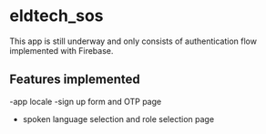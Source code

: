 # eldtech_sos

This app is still underway and only consists of authentication flow implemented with Firebase.

## Features implemented

-app locale 
-sign up form and OTP page
- spoken language selection and role selection page

